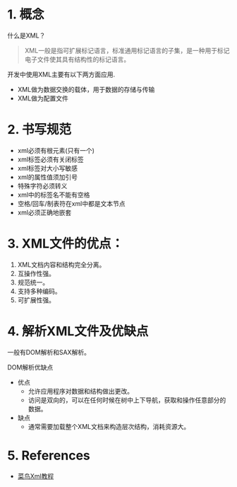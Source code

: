 <!--
 * @Author: JohnJeep
 * @Date: 2021-01-25 09:18:04
 * @LastEditTime: 2025-03-30 23:22:09
 * @LastEditors: JohnJeep
 * @Description: Xml学习记录
-->

# 1. 概念

什么是XML？
  > XML一般是指可扩展标记语言，标准通用标记语言的子集，是一种用于标记电子文件使其具有结构性的标记语言。

 开发中使用XML主要有以下两方面应用.
  - XML做为数据交换的载体，用于数据的存储与传输
  - XML做为配置文件


# 2. 书写规范

- xml必须有根元素(只有一个)
- xml标签必须有关闭标签
- xml标签对大小写敏感
- xml的属性值须加引号
- 特殊字符必须转义
- xml中的标签名不能有空格
- 空格/回车/制表符在xml中都是文本节点
- xml必须正确地嵌套


# 3. XML文件的优点：

1. XML文档内容和结构完全分离。
2. 互操作性强。
3. 规范统一。
4. 支持多种编码。
5. 可扩展性强。


# 4. 解析XML文件及优缺点

一般有DOM解析和SAX解析。

DOM解析优缺点
- 优点
  - 允许应用程序对数据和结构做出更改。
  - 访问是双向的，可以在任何时候在树中上下导航，获取和操作任意部分的数据。
- 缺点
  - 通常需要加载整个XML文档来构造层次结构，消耗资源大。


# 5. References

- [菜鸟Xml教程](https://www.runoob.com/xml/xml-syntax.html)